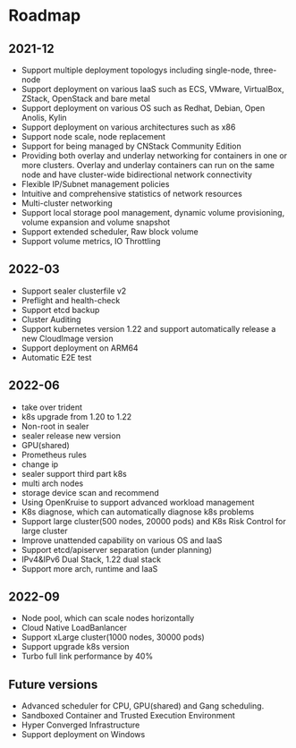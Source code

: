 # Roadmap

## 2021-12

- Support multiple deployment topologys including single-node, three-node
- Support deployment on various IaaS such as ECS, VMware, VirtualBox, ZStack, OpenStack and bare metal
- Support deployment on various OS such as Redhat, Debian, Open Anolis, Kylin
- Support deployment on various architectures such as x86
- Support node scale, node replacement
- Support for being managed by CNStack Community Edition
- Providing both overlay and underlay networking for containers in one or more clusters. Overlay and underlay containers can run on the same node and have cluster-wide bidirectional network connectivity
- Flexible IP/Subnet management policies
- Intuitive and comprehensive statistics of network resources
- Multi-cluster networking
- Support local storage pool management, dynamic volume provisioning, volume expansion and volume snapshot
- Support extended scheduler, Raw block volume
- Support volume metrics, IO Throttling

## 2022-03

- Support sealer clusterfile v2
- Preflight and health-check
- Support etcd backup
- Cluster Auditing
- Support kubernetes version 1.22 and support automatically release a new CloudImage version
- Support deployment on ARM64
- Automatic E2E test

## 2022-06

- take over trident
- k8s upgrade from 1.20 to 1.22
- Non-root in sealer
- sealer release new version 
- GPU(shared)
- Prometheus rules
- change ip
- sealer support third part k8s
- multi arch nodes
- storage device scan and recommend
- Using OpenKruise to support advanced workload management
- K8s diagnose, which can automatically diagnose k8s problems
- Support large cluster(500 nodes, 20000 pods) and K8s Risk Control for large cluster
- Improve unattended capability on various OS and IaaS
- Support etcd/apiserver separation (under planning)
- IPv4&IPv6 Dual Stack, 1.22 dual stack
- Support more arch, runtime and IaaS

## 2022-09

- Node pool, which can scale nodes horizontally
- Cloud Native LoadBanlancer
- Support xLarge cluster(1000 nodes, 30000 pods)
- Support upgrade k8s version
- Turbo full link performance by 40%

## Future versions

- Advanced scheduler for CPU, GPU(shared) and Gang scheduling.
- Sandboxed Container and Trusted Execution Environment
- Hyper Converged Infrastructure
- Support deployment on Windows